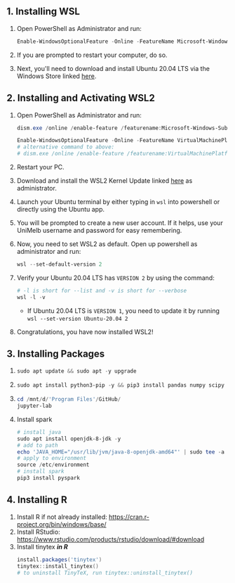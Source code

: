 ## 1. Installing WSL

1. Open PowerShell as Administrator and run:
    ```powershell
    Enable-WindowsOptionalFeature -Online -FeatureName Microsoft-Windows-Subsystem-Linux
    ```

2. If you are prompted to restart your computer, do so.

3. Next, you'll need to download and install Ubuntu 20.04 LTS via the Windows Store linked [here](https://www.microsoft.com/en-au/p/ubuntu-2004-lts/9n6svws3rx71?activetab=pivot:overviewtab).  

## 2. Installing and Activating WSL2
1. Open PowerShell as Administrator and run:
    ```powershell
    dism.exe /online /enable-feature /featurename:Microsoft-Windows-Subsystem-Linux /all /norestart

    Enable-WindowsOptionalFeature -Online -FeatureName VirtualMachinePlatform -NoRestart
    # alternative command to above:
    # dism.exe /online /enable-feature /featurename:VirtualMachinePlatform /all /norestart
    ```

2. Restart your PC.

3. Download and install the WSL2 Kernel Update linked [here](https://wslstorestorage.blob.core.windows.net/wslblob/wsl_update_x64.msi) as administrator.

4. Launch your Ubuntu terminal by either typing in `wsl` into powershell or directly using the Ubuntu app.

5. You will be prompted to create a new user account. If it helps, use your UniMelb username and password for easy remembering.

6. Now, you need to set WSL2 as default. Open up powershell as administrator and run:
    ```powershell
    wsl --set-default-version 2
    ```

7. Verify your Ubuntu 20.04 LTS has `VERSION 2` by using the command:
    ```powershell
    # -l is short for --list and -v is short for --verbose
    wsl -l -v
    ```
    - If Ubuntu 20.04 LTS is `VERSION 1`, you need to update it by running `wsl --set-version Ubuntu-20.04 2`

8. Congratulations, you have now installed WSL2!

## 3. Installing Packages
1. ```powershell
   sudo apt update && sudo apt -y upgrade
   ```    
2. ```powershell
   sudo apt install python3-pip -y && pip3 install pandas numpy scipy scikit-learn matplotlib seaborn folium notebook jupyterlab pyarrow
   ```
3. ```powershell
   cd /mnt/d/'Program Files'/GitHub/
   jupyter-lab
   ```
4. Install spark
   ```powershell
   # install java
   sudo apt install openjdk-8-jdk -y
   # add to path
   echo 'JAVA_HOME="/usr/lib/jvm/java-8-openjdk-amd64"' | sudo tee -a /etc/environment
   # apply to environment
   source /etc/environment
   # install spark
   pip3 install pyspark
   ```
   
## 4. Installing R
1. Install R if not already installed: https://cran.r-project.org/bin/windows/base/
2. Install RStudio: https://www.rstudio.com/products/rstudio/download/#download
3. Install tinytex _**in R**_
   ```powershell
   install.packages('tinytex')
   tinytex::install_tinytex()
   # to uninstall TinyTeX, run tinytex::uninstall_tinytex()
   ```
   

